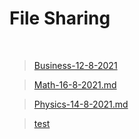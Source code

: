 

# File Sharing

<br>

>[Business-12-8-2021](markdown/Business-12-8-2021)

>[Math-16-8-2021.md](/markdown/Math-16-8-2021)

>[Physics-14-8-2021.md](/markdown/Physics-14-8-2021)

>[test](/markdown/test)

